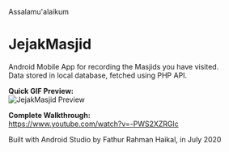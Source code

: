 Assalamu'alaikum

# JejakMasjid
Android Mobile App for recording the Masjids you have visited. <br>
Data stored in local database, fetched using PHP API. <br>

<b> Quick GIF Preview: </b> <br>
![JejakMasjid Preview](https://github.com/fathur-rahman/JejakMasjid/blob/master/JejakMasjd%20gif/JejakMasjid_1.gif)

<b> Complete Walkthrough: </b> <br>
https://www.youtube.com/watch?v=-PWS2XZRGlc
<br>

Built with Android Studio by Fathur Rahman Haikal, in July 2020 <br>

